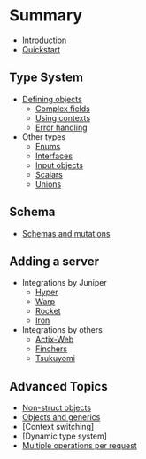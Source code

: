 # Summary

- [Introduction](README.md)
- [Quickstart](quickstart.md)

## Type System

- [Defining objects](types/objects/defining_objects.md)
  - [Complex fields](types/objects/complex_fields.md)
  - [Using contexts](types/objects/using_contexts.md)
  - [Error handling](types/objects/error_handling.md)
- Other types
  - [Enums](types/enums.md)
  - [Interfaces](types/interfaces.md)
  - [Input objects](types/input_objects.md)
  - [Scalars](types/scalars.md)
  - [Unions](types/unions.md)

## Schema

- [Schemas and mutations](schema/schemas_and_mutations.md)

## Adding a server

- Integrations by Juniper
  - [Hyper](servers/hyper.md)
  - [Warp](servers/warp.md)
  - [Rocket](servers/rocket.md)
  - [Iron](servers/iron.md)
- Integrations by others
  - [Actix-Web](https://github.com/actix/examples/tree/master/graphql/juniper)
  - [Finchers](https://github.com/finchers-rs/finchers-juniper)
  - [Tsukuyomi](https://github.com/tsukuyomi-rs/tsukuyomi/tree/master/examples/juniper)

## Advanced Topics

- [Non-struct objects](advanced/non_struct_objects.md)
- [Objects and generics](advanced/objects_and_generics.md)
- [Context switching]
- [Dynamic type system]
- [Multiple operations per request](advanced/multiple_ops_per_request.md)
